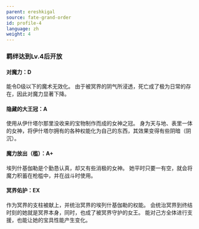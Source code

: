 ```yaml
---
parent: ereshkigal
source: fate-grand-order
id: profile-4
language: zh
weight: 4
---
```


### 羁绊达到Lv.4后开放

#### 对魔力：D

能令D级以下的魔术无效化。
由于被冥界的阴气所浸透，死亡成了极为日常的存在，因此对魔力显著下降。

#### 隐藏的大王冠：A

使用从伊什塔尔那里没收来的宝物制作而成的女神之冠。
身为天与地、表里一体的女神，将伊什塔尔拥有的各种权能化为自己的东西，其效果变得有些阴暗（阴沉）。

#### 魔力放出（槛）：A+

埃列什基伽勒是个勤恳认真，却又有些消极的女神。
她平时只要一有空，就会将魔力积蓄在枪槛中，并在战斗时使用。

#### 冥界佑护：EX

作为冥界的支柱被献上，并统治冥界的埃列什基伽勒的权能。
会统治冥界到终结时刻的她就是冥界本身，同时，也成了被冥界守护的女王。
能对己方全体进行支援，也能让她的宝具性能产生变化。
